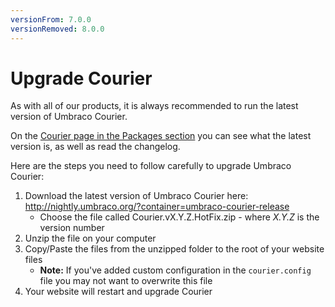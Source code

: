 ```yaml
---
versionFrom: 7.0.0
versionRemoved: 8.0.0
---
```


# Upgrade Courier

As with all of our products, it is always recommended to run the latest version of Umbraco Courier.

On the [Courier page in the Packages section](https://our.umbraco.com/packages/umbraco-pro/umbraco-courier/) you can see what the latest version is, as well as read the changelog.

Here are the steps you need to follow carefully to upgrade Umbraco Courier:

1. Download the latest version of Umbraco Courier here: http://nightly.umbraco.org/?container=umbraco-courier-release
    * Choose the file called Courier.vX.Y.Z.HotFix.zip - where *X.Y.Z* is the version number
2. Unzip the file on your computer
3. Copy/Paste the files from the unzipped folder to the root of your website files
    * **Note:** If you've added custom configuration in the `courier.config` file you may not want to overwrite this file
4. Your website will restart and upgrade Courier
